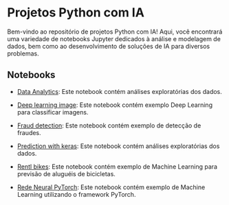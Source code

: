 # Projetos Python com IA

Bem-vindo ao repositório de projetos Python com IA! Aqui, você encontrará uma variedade de notebooks Jupyter dedicados à análise e modelagem de dados, bem como ao desenvolvimento de soluções de IA para diversos problemas.

## Notebooks

- [Data Analytics](Data%20Analytics/marketing_analytics.ipynb): Este notebook contém análises exploratórias dos dados.

- [Deep learning image](Deep%20learning%20image/recognition_image.ipynb): Este notebook contém exemplo Deep Learning para classificar imagens.

- [Fraud detection](Fraud%20detection/fraud_detection_RF.ipynb): Este notebook contém exemplo de detecção de fraudes.

- [Prediction with keras](Prediction%20with%20keras/temporaris.ipynb): Este notebook contém análises exploratórias dos dados.

- [Rentl bikes](Rentl%20bikes/cicycle.ipynb): Este notebook contém exemplo de Machine Learning para previsão de aluguéis de bicicletas.

- [Rede Neural PyTorch](Rede%20Neural%20PyTorch/neural_network.ipynb): Este notebook contém exemplo de Machine Learning utilizando o framework PyTorch.


